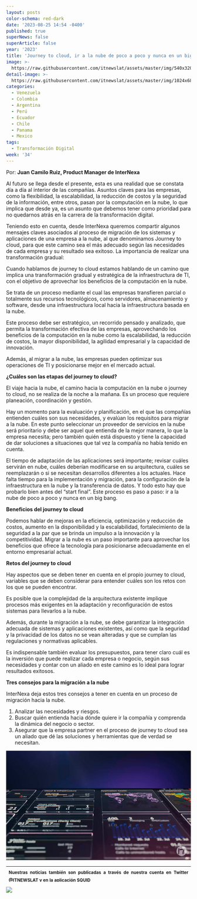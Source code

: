 ```yaml
---
layout: posts
color-schema: red-dark
date: '2023-08-25 14:54 -0400'
published: true
superNews: false
superArticle: false
year: '2023'
title: 'Journey to cloud, ir a la nube de poco a poco y nunca en un big bang'
image: >-
  https://raw.githubusercontent.com/itnewslat/assets/master/img/540x320/cloud-moderno-p.jpg
detail-image: >-
  https://raw.githubusercontent.com/itnewslat/assets/master/img/1024x680/cloud-moderno-g.jpg
categories:
  - Venezuela
  - Colombia
  - Argentina
  - Perú
  - Ecuador
  - Chile
  - Panama
  - Mexico
tags:
  - Transformación Digital
week: '34'
---
```

Por: **Juan Camilo Ruiz, Product Manager de InterNexa**

Al futuro se llega desde el presente, esta es una realidad que se constata día a día al interior de las compañías. Asuntos claves para las empresas, como la flexibilidad, la escalabilidad, la reducción de costos y la seguridad de la información, entre otros, pasan por la computación en la nube, lo que implica que desde ya, es un asunto que debemos tener como prioridad para no quedarnos atrás en la carrera de la transformación digital.

Teniendo esto en cuenta, desde InterNexa queremos compartir algunos mensajes claves asociados al proceso de migración de los sistemas y aplicaciones de una empresa a la nube, al que denominamos Journey to cloud, para que este camino sea el más adecuado según las necesidades de cada empresa y su resultado sea exitoso.
La importancia de realizar una transformación gradual:

Cuando hablamos de journey to cloud estamos hablando de un camino que implica una transformación gradual y estratégica de la infraestructura de TI, con el objetivo de aprovechar los beneficios de la computación en la nube. 

Se trata de un proceso mediante el cual las empresas transfieren parcial o totalmente sus recursos tecnológicos, como servidores, almacenamiento y software, desde una infraestructura local hacia la infraestructura basada en la nube. 

Este proceso debe ser estratégico, un recorrido pensado y analizado, que permita la transformación efectiva de las empresas, aprovechando los beneficios de la computación en la nube como la escalabilidad, la reducción de costos, la mayor disponibilidad, la agilidad empresarial y la capacidad de innovación. 

Además, al migrar a la nube, las empresas pueden optimizar sus operaciones de TI y posicionarse mejor en el mercado actual.

**¿Cuáles son las etapas del journey to cloud?**

El viaje hacia la nube, el camino hacia la computación en la nube o journey to cloud, no se realiza de la noche a la mañana. Es un proceso que requiere planeación, coordinación y gestión. 

Hay un momento para la evaluación y planificación, en el que las compañías entienden cuáles son sus necesidades, y evalúan los requisitos para migrar a la nube. En este punto seleccionar un proveedor de servicios en la nube será prioritario y debe ser aquel que entienda de la mejor manera, lo que la empresa necesita; pero también quién está dispuesto y tiene la capacidad de dar soluciones a situaciones que tal vez la compañía no había tenido en cuenta.

El tiempo de adaptación de las aplicaciones será importante; revisar cuáles servirán en nube, cuáles deberían modificarse en su arquitectura, cuáles se reemplazarán o si se necesitan desarrollos diferentes a los actuales. Hace falta tiempo para la implementación y migración, para la configuración de la infraestructura en la nube y la transferencia de datos. Y todo esto hay que probarlo bien antes del “start final”.  Este proceso es paso a paso: ir a la nube de poco a poco y nunca en un big bang.

**Beneficios del journey to cloud**

Podemos hablar de mejoras en la eficiencia, optimización y reducción de costos, aumento en la disponibilidad y la escalabilidad, fortalecimiento de la seguridad a la par que se brinda un impulso a la innovación y la competitividad. Migrar a la nube es un paso importante para aprovechar los beneficios que ofrece la tecnología para posicionarse adecuadamente en el entorno empresarial actual.

**Retos del journey to cloud**

Hay aspectos que se deben tener en cuenta en el propio journey to cloud, variables que se deben considerar para entender cuáles son los retos con los que se pueden encontrar. 

Es posible que la complejidad de la arquitectura existente implique procesos más exigentes en la adaptación y reconfiguración de estos sistemas para llevarlos a la nube.

Además, durante la migración a la nube, se debe garantizar la integración adecuada de sistemas y aplicaciones existentes, así como que la seguridad y la privacidad de los datos no se vean alteradas y que se cumplan las regulaciones y normativas aplicables.

Es indispensable también evaluar los presupuestos, para tener claro cuál es la inversión que puede realizar cada empresa o negocio, según sus necesidades y contar con un aliado en este camino es lo ideal para lograr resultados exitosos.

**Tres consejos para la migración a la nube**

InterNexa deja estos tres consejos a tener en cuenta en un proceso de migración hacia la nube.

1.	Analizar las necesidades y riesgos.
2.	Buscar quién entienda hacia dónde quiere ir la compañía y comprenda la dinámica del negocio o sector.
3.	Asegurar que la empresa partner en el proceso de  journey to cloud sea un aliado que dé las soluciones y herramientas que de verdad se necesitan.

![](https://raw.githubusercontent.com/itnewslat/assets/master/img/540x320/cloud-moderno-p.jpg)

<table style="height: 42px;" width="569">
<tbody>
<tr>
<td style="text-align: justify;"><sub><strong>Nuestras noticias también son publicadas a través de nuestra cuenta en Twitter <a href="https://twitter.com/itnewslat?lang=es">@ITNEWSLAT</a> y en la aplicación <a href="https://squidapp.co/en/">SQUID</a></strong></sub></td>
</tr>
</tbody>
</table>

<img src="https://tracker.metricool.com/c3po.jpg?hash=56f88a41e39ab42c063cc51676587a04"/>